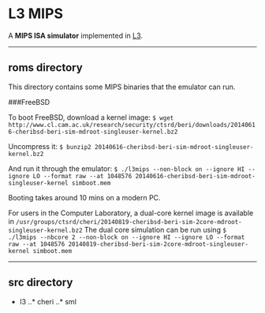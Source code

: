 L3 MIPS
=======

A **MIPS ISA simulator** implemented in [L3](http://www.cl.cam.ac.uk/~acjf3/l3/ "L3: An ISA Specification Language").

---

roms directory
--------------

This directory contains some MIPS binaries that the emulator can run.

###FreeBSD

To boot FreeBSD, download a kernel image:
`$ wget http://www.cl.cam.ac.uk/research/security/ctsrd/beri/downloads/20140616-cheribsd-beri-sim-mdroot-singleuser-kernel.bz2`

Uncompress it:
`$ bunzip2 20140616-cheribsd-beri-sim-mdroot-singleuser-kernel.bz2`

And run it through the emulator:
`$ ./l3mips --non-block on --ignore HI --ignore LO --format raw --at 1048576 20140616-cheribsd-beri-sim-mdroot-singleuser-kernel simboot.mem`

Booting takes around 10 mins on a modern PC.

For users in the Computer Laboratory, a dual-core kernel image is available in `/usr/groups/ctsrd/cheri/20140819-cheribsd-beri-sim-2core-mdroot-singleuser-kernel.bz2`
The dual core simulation can be run using `$ ./l3mips --nbcore 2 --non-block on --ignore HI --ignore LO --format raw --at 1048576 20140819-cheribsd-beri-sim-2core-mdroot-singleuser-kernel simboot.mem`

---

src directory
-------------
+ l3
..* cheri
..* sml

